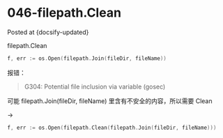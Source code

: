 # 046-filepath.Clean
Posted at {docsify-updated}

filepath.Clean

```go
f, err := os.Open(filepath.Join(fileDir, fileName))
```

报错：
> G304: Potential file inclusion via variable (gosec)

可能 filepath.Join(fileDir, fileName) 里含有不安全的内容，所以需要 Clean

→ 

```go
f, err := os.Open(filepath.Clean(filepath.Join(fileDir, fileName)))
```

